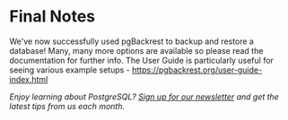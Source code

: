 # Final Notes 

We've now successfully used pgBackrest to backup and restore a database! Many, many more options are available so please read the documentation for further info. The User Guide is particularly useful for seeing various example setups - https://pgbackrest.org/user-guide-index.html

_Enjoy learning about PostgreSQL? [Sign up for our newsletter](https://www.crunchydata.com/newsletter/) and get the latest tips from us each month._
